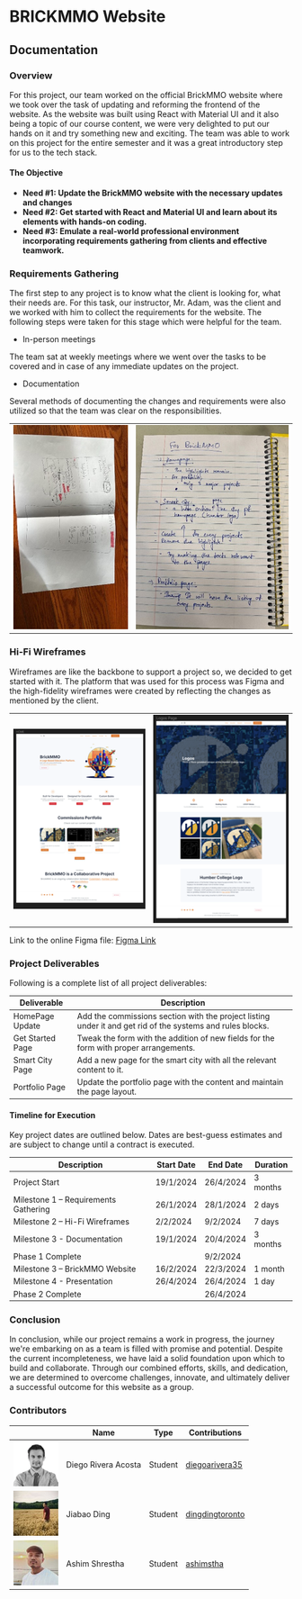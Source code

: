 # BRICKMMO Website

## Documentation

### Overview

For this project, our team worked on the official BrickMMO website where we took over the task of updating and reforming the frontend of the website. As the website was built using React with Material UI and it also being a topic of our course content, we were very delighted to put our hands on it and try something new and exciting. The team was able to work on this project for the entire semester and it was a great introductory step for us to the tech stack.

#### The Objective

- __Need #1: Update the BrickMMO website with the necessary updates and changes__
- __Need #2: Get started with React and Material UI and learn about its elements with hands-on coding.__
- __Need #3: Emulate a real-world professional environment incorporating requirements gathering from clients and effective teamwork.__

### Requirements Gathering

The first step to any project is to know what the client is looking for, what their needs are. For this task, our instructor, Mr. Adam, was the client and we worked with him to collect the requirements for the website. The following steps were taken for this stage which were helpful for the team.

- In-person meetings

The team sat at weekly meetings where we went over the tasks to be covered and in case of any immediate updates on the project.

- Documentation

Several methods of documenting the changes and requirements were also utilized so that the team was clear on the responsibilities.

|  |  |
| - | - |
| ![Documentation-1](/images/v3-Documentation1.jpg) | ![Documentation-2](/images/v3-Documentation2.jpg) |

### Hi-Fi Wireframes

Wireframes are like the backbone to support a project so, we decided to get started with it. The platform that was used for this process was Figma and the high-fidelity wireframes were created by reflecting the changes as mentioned by the client.

|  |  |
| - | - |
| ![Wireframes1](/images/v3wireframes1.png) | ![Wireframes2](/images/v3wireframes2.png) |

Link to the online Figma file: [Figma Link](https://www.figma.com/file/7Bx7HJFw4NyemcKUFGRnYF/BrickMMO-Website-Wireframes?type=design&node-id=0-1&mode=design&t=POGj1ACwDQUiw6Fs-0)

### Project Deliverables

Following is a complete list of all project deliverables:

| Deliverable | Description |
| ----------- | ----------- |
| HomePage Update | Add the commissions section with the project listing under it and get rid of the systems and rules blocks. |
| Get Started Page | Tweak the form with the addition of new fields for the form with proper arrangements. |
| Smart City Page | Add a new page for the smart city with all the relevant content to it. |
| Portfolio Page | Update the portfolio page with the content and maintain the page layout. |

#### Timeline for Execution

Key project dates are outlined below. Dates are best-guess estimates and are subject to change until a contract is executed.

| Description | Start Date | End Date | Duration |
| - | - | - | - |
| Project Start | 19/1/2024 | 26/4/2024 | 3 months |
| Milestone 1 – Requirements Gathering | 26/1/2024 | 28/1/2024 | 2 days |
| Milestone 2 – Hi-Fi Wireframes | 2/2/2024 | 9/2/2024 | 7 days |
| Milestone 3 - Documentation | 19/1/2024 | 20/4/2024 | 3 months |
| Phase 1 Complete |  | 9/2/2024 |  |
| Milestone 3 – BrickMMO Website | 16/2/2024 | 22/3/2024 | 1 month |
| Milestone 4 - Presentation | 26/4/2024 | 26/4/2024 | 1 day |
| Phase 2 Complete |  | 26/4/2024 |  |

### Conclusion

In conclusion, while our project remains a work in progress, the journey we're embarking on as a team is filled with promise and potential. Despite the current incompleteness, we have laid a solid foundation upon which to build and collaborate. Through our combined efforts, skills, and dedication, we are determined to overcome challenges, innovate, and ultimately deliver a successful outcome for this website as a group.

### Contributors

|  | Name | Type | Contributions |
| - | - | - | - |
| ![Diego](/images/diegoarivera35.png) | Diego Rivera Acosta | Student | [diegoarivera35](https://contributions.brickmmo.com/students/diegoarivera35) |
| ![Jiabao](/images/dingdingtoronto.jpg) | Jiabao Ding | Student | [dingdingtoronto](https://contributions.brickmmo.com/students/dingdingtoronto) |  
| ![Ashim](/images/ashimshrestha.jpg) | Ashim Shrestha | Student | [ashimstha](https://contributions.brickmmo.com/students/ashimstha) |  